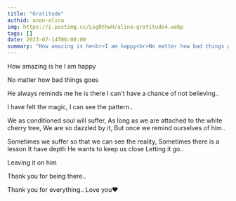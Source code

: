 ```yaml
---
title: "Gratitude"
authid: anon-alina
img: https://i.postimg.cc/LsgDthwH/alina-gratitude4.webp
tags: []
date: 2023-07-14T06:00:00
summary: "How amazing is he<br>I am happy<br>No matter how bad things goes<br>He always reminds me he is there"
---
```


How amazing is he
I am happy

No matter how bad things goes

He always reminds me he is there
I can't have a chance of not believing..

I have felt the magic,
I can see the pattern..

We as conditioned soul will suffer,
As long as we are attached to the white cherry tree,
We are so dazzled by it,
But once we remind ourselves of him..

Sometimes we suffer so that we can see the reality,
Sometimes there is a lesson
It have depth
He wants to keep us close
Letting it go..

Leaving it on him

Thank you for being there..

Thank you for everything..
Love you♥
